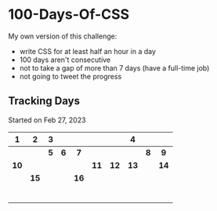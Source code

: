 # 100-Days-Of-CSS

My own version of this challenge:

- write CSS for at least half an hour in a day
- 100 days aren't consecutive
- not to take a gap of more than 7 days (have a full-time job)
- not going to tweet the progress

## Tracking Days

Started on Feb 27, 2023

|   1    |   2    |   3   |       |        |        |        |   4    |       |        |
| :----: | :----: | :---: | :---: | :----: | :----: | :----: | :----: | :---: | :----: |
|        |        | **5** | **6** | **7**  |        |        |        | **8** | **9**  |
| **10** |        |       |       |        | **11** | **12** | **13** |       | **14** |
|        | **15** |       |       | **16** |        |        |        |       |        |
|        |        |       |       |        |        |        |        |       |        |
|        |        |       |       |        |        |        |        |       |        |
|        |        |       |       |        |        |        |        |       |        |
|        |        |       |       |        |        |        |        |       |        |
|        |        |       |       |        |        |        |        |       |        |
|        |        |       |       |        |        |        |        |       |        |
